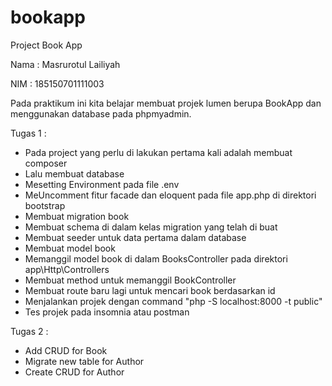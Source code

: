 # bookapp
Project Book App

Nama  : Masrurotul Lailiyah

NIM   : 185150701111003

Pada praktikum ini kita belajar membuat projek lumen berupa BookApp dan menggunakan database pada phpmyadmin.

Tugas 1 :
- Pada project yang perlu di lakukan pertama kali adalah membuat composer
- Lalu membuat database
- Mesetting Environment pada file .env
- MeUncomment fitur facade dan eloquent pada file app.php di direktori bootstrap
- Membuat migration book
- Membuat schema di dalam kelas migration yang telah di buat
- Membuat seeder untuk data pertama dalam database
- Membuat model book
- Memanggil model book di dalam BooksController pada direktori app\Http\Controllers
- Membuat method untuk memanggil BookController
- Membuat route baru lagi untuk mencari book berdasarkan id
- Menjalankan projek dengan command "php -S localhost:8000 -t public"
- Tes projek pada insomnia atau postman

Tugas 2 :
- Add CRUD for Book
- Migrate new table for Author
- Create CRUD for Author
